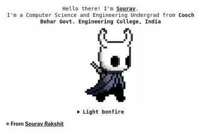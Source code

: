 <p align="center">
  <br>
  <samp>
    Hello there! I'm <b><a rel="nofollow noopener noreferrer" target="_blank" href="https://souravrax.github.io/">Sourav</a></b>.
    <br>I'm a Computer Science and Engineering Undergrad from <strong>Cooch Behar Govt. Engineering College, India<strong><br>

</samp>

  <img src="https://raw.githubusercontent.com/TanZng/TanZng/master/assets/hollor_knight3.gif" width="200"/>

</p>


<details align="center">

<summary> <b> <samp> Light bonfire </samp></b></summary>
<samp>
 <b><h2 style="color: #fc6203">B O N F I R E &nbsp; L I T !</h2> </b>

<img src="https://raw.githubusercontent.com/TanZng/TanZng/master/assets/bonefire.gif" width="200"/>

<!-- Current Project: <a href=""> Project Name </a> -->

<p align="center">
  <a rel="nofollow noopener noreferrer" target="_blank" href="https://www.linkedin.com/in/souravrax/">
  <img src="https://raw.githubusercontent.com/TanZng/TanZng/master/assets/linkedin.png" width="30px" alt="LinkedIn"></a>
  &nbsp; &nbsp;
  <a rel="nofollow noopener noreferrer" target="_blank" href="https://twitter.com/ImSouravRakshit">
  <img src="https://raw.githubusercontent.com/TanZng/TanZng/master/assets/twitter.png" width="30px" alt="Twitter"></a>
  &nbsp; &nbsp;
  <a rel="nofollow noopener noreferrer" target="_blank" href="https://www.hackerrank.com/imsouravrakshit">
  <img src="https://raw.githubusercontent.com/TanZng/TanZng/master/assets/hackerrank.png" width="30px" alt="HackerRank"></a>
  &nbsp; &nbsp;
  <a rel="nofollow noopener noreferrer" target="_blank" href="https://leetcode.com/imrax98/">
  <img src="https://raw.githubusercontent.com/TanZng/TanZng/master/assets/leetcode.png" width="30px" alt="LeetCode"></a>
  &nbsp;
  &nbsp;
</p> 


</samp>
</details>

⭐️ From [Sourav Rakshit](https://souravrax.github.io/)
